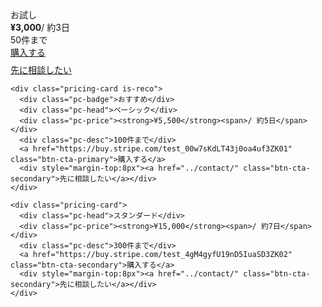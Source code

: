 <!-- 料金カード -->
<div class="pricing-wrapper">
  <div class="pricing grid-3">
    <div class="pricing-card">
      <div class="pc-head">お試し</div>
      <div class="pc-price"><strong>¥3,000</strong><span>/ 約3日</span></div>
      <div class="pc-desc">50件まで</div>
      <a href="https://buy.stripe.com/test_9B6bJ06jrgQ50oae4P3ZK00" class="btn-cta-secondary">購入する</a>
      <div style="margin-top:8px"><a href="../contact/" class="btn-cta-secondary">先に相談したい</a></div>
    </div>

    <div class="pricing-card is-reco">
      <div class="pc-badge">おすすめ</div>
      <div class="pc-head">ベーシック</div>
      <div class="pc-price"><strong>¥5,500</strong><span>/ 約5日</span></div>
      <div class="pc-desc">100件まで</div>
      <a href="https://buy.stripe.com/test_00w7sKdLT43j0oa4uf3ZK01" class="btn-cta-primary">購入する</a>
      <div style="margin-top:8px"><a href="../contact/" class="btn-cta-secondary">先に相談したい</a></div>
    </div>

    <div class="pricing-card">
      <div class="pc-head">スタンダード</div>
      <div class="pc-price"><strong>¥15,000</strong><span>/ 約7日</span></div>
      <div class="pc-desc">300件まで</div>
      <a href="https://buy.stripe.com/test_4gM4gyfU19nD5IuaSD3ZK02" class="btn-cta-secondary">購入する</a>
      <div style="margin-top:8px"><a href="../contact/" class="btn-cta-secondary">先に相談したい</a></div>
    </div>
  </div>
</div>